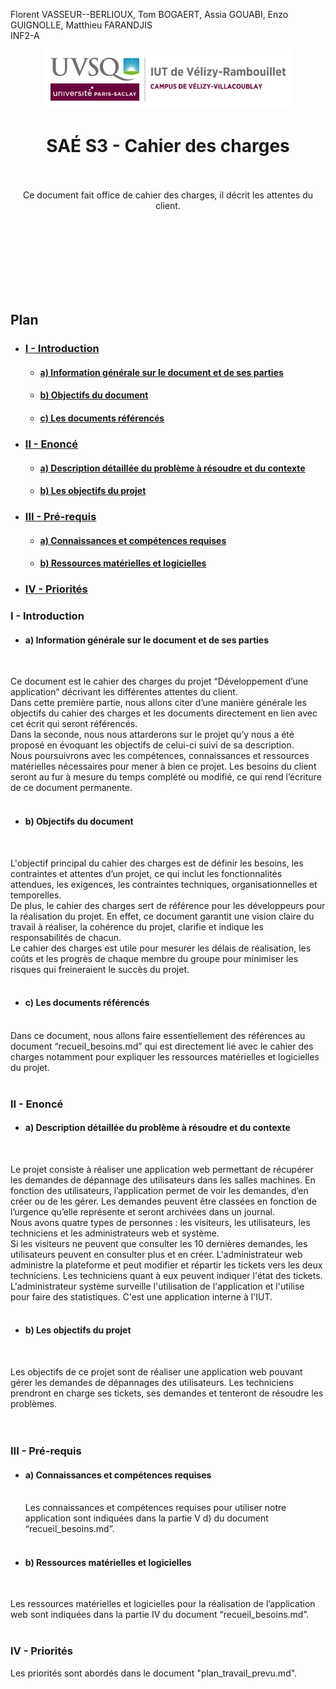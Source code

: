 Florent VASSEUR--BERLIOUX, Tom BOGAERT, Assia GOUABI, Enzo GUIGNOLLE, Matthieu FARANDJIS<br>
INF2-A

<div align="center">
<img height="95" width="400" src="img/IUT_Velizy_Villacoublay_logo_2020_ecran.png" title="logo uvsq vélizy"/>

# SAÉ S3 - Cahier des charges

<br><br>
Ce document fait office de cahier des charges, il décrit les attentes du client.

</div>

<br><br><br><br><br><br><br>

## Plan
- ### [I - Introduction](#p1)
  - #### [a) Information générale sur le document et de ses parties](#p1a)
  - #### [b) Objectifs du document](#p1b)
  - #### [c) Les documents référencés](#p1c)
- ### [II - Enoncé](#p2)
  - #### [a) Description détaillée du problème à résoudre et du contexte](#p2a)
  - #### [b) Les objectifs du projet](#p2b)
- ### [III - Pré-requis](#p3)
  - #### [a) Connaissances et compétences requises](#p3a)
  - #### [b) Ressources matérielles et logicielles](#p3b)
- ### [IV - Priorités](#p4)


### <a name="p1"></a> I - Introduction

- #### <a name="p1a"></a> a) Information générale sur le document et de ses parties
  <br>
Ce document est le cahier des charges du projet “Développement d’une application” décrivant les différentes attentes du client. <br> Dans cette première partie, nous allons citer d’une manière générale les objectifs du cahier des charges et les documents directement en lien avec cet écrit qui seront référencés. <br> Dans la seconde, nous nous attarderons sur le projet qu’y nous a été proposé en évoquant les objectifs de celui-ci suivi de sa description. <br> Nous poursuivrons avec les compétences, connaissances et ressources matérielles nécessaires pour mener à bien ce projet. Les besoins du client seront au fur à mesure du temps complété ou modifié, ce qui rend l’écriture de ce document permanente.
<br>
<br>
- #### <a name="p1b"></a> b) Objectifs du document
  <br>
L'objectif principal du cahier des charges est de définir les besoins, les contraintes et attentes d’un projet, ce qui inclut les fonctionnalités attendues, les exigences, les contraintes techniques, organisationnelles et temporelles. 
<br> De plus, le cahier des charges sert de référence pour les développeurs pour la réalisation du projet. En effet, ce document garantit une vision claire du travail à réaliser, la cohérence du projet, clarifie et indique les responsabilités de chacun. 
<br> Le cahier des charges est utile pour mesurer les délais de réalisation, les coûts et les progrès de chaque membre du groupe pour minimiser les risques qui freineraient le succès du projet. 
<br>
<br>
- #### <a name="p1c"></a> c) Les documents référencés
<br>
Dans ce document, nous allons faire essentiellement des références au document “recueil_besoins.md” qui est directement lié avec le cahier des charges notamment pour expliquer les ressources matérielles et logicielles du projet. 
<br>
<br>

### <a name="p2"></a> II - Enoncé
- #### <a name="p2a"></a> a) Description détaillée du problème à résoudre et du contexte
  <br>
Le projet consiste à réaliser une application web permettant de récupérer les demandes de dépannage des utilisateurs dans les salles machines. En fonction des utilisateurs, l’application permet de voir les demandes, d’en créer ou de les gérer. Les demandes peuvent être classées en fonction de l’urgence qu’elle représente et seront archivées dans un journal. <br> Nous avons quatre types de personnes : les visiteurs, les utilisateurs, les techniciens et les administrateurs web et système.
<br> Si les visiteurs ne peuvent que consulter les 10 dernières demandes, les utilisateurs peuvent en consulter plus et en créer. L'administrateur web administre la plateforme et peut modifier et répartir les tickets vers les deux techniciens. Les techniciens quant à eux peuvent indiquer l'état des tickets. L'administrateur système surveille l'utilisation de l'application et l'utilise pour faire des statistiques. C'est une application interne à l'IUT.
<br>
<br>
- #### <a name="p2b"></a> b) Les objectifs du projet
  <br>
Les objectifs de ce projet sont de réaliser une application web pouvant gérer les demandes de dépannages des utilisateurs. Les techniciens prendront en charge ses tickets, ses demandes et tenteront de résoudre les problèmes.  
<br>
<br>
### <a name="p3"></a> III - Pré-requis
- #### <a name="p3a"></a> a) Connaissances et compétences requises
  <br>
  Les connaissances et compétences requises pour utiliser notre application sont indiquées dans la partie V d) du document “recueil_besoins.md”. 
  <br>
  <br>
- #### <a name="p3b"></a> b) Ressources matérielles et logicielles
  <br>
Les ressources matérielles et logicielles pour la réalisation de l’application web sont indiquées dans la partie IV du document “recueil_besoins.md”. 
<br>
<br>

### <a name="p4"></a> IV - Priorités<br>
Les priorités sont abordés dans le document "plan_travail_prevu.md".
